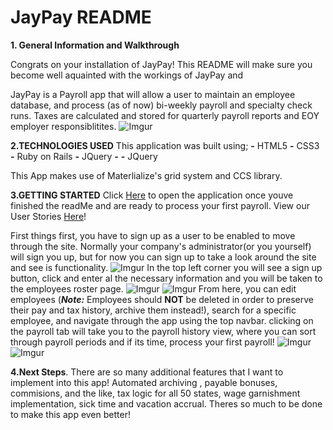 # JayPay README

**1. General Information and Walkthrough**
  
Congrats on your installation of JayPay! This README will make sure you become well aquainted with the workings of JayPay and

JayPay is a Payroll app that will allow a user to maintain an employee database, and process (as of now) bi-weekly payroll and specialty check runs. Taxes are calculated and stored for quarterly payroll reports and EOY employer responsiblitites. 
![Imgur](http://i.imgur.com/Gqrg1Rj.png)

**2.TECHNOLOGIES USED**
This application was built using;
**-** HTML5
**-** CSS3
**-** Ruby on Rails
**-** JQuery
**-** 
**-** JQuery

This App makes use of Materlialize's grid system and CCS library.  

**3.GETTING STARTED** 
Click 
[Here](https://jaypayroll.herokuapp.com/) to open the application once youve finished the readMe and are ready to process your first payroll. 
View our User Stories [Here](https://trello.com/b/rhBG4IwX/jaypay-userstories)! 
  
First things first, you have to sign up as a user to be enabled to move through the site. Normally your company's administrator(or you yourself) will sign you up, but for now you can sign up to take a look around the site and see is functionality. 
![Imgur](http://i.imgur.com/33EMFWy.png)
In the top left corner you will see a sign up button, click and enter al the necessary information and you will be taken to the employees roster page.
![Imgur](http://i.imgur.com/5RBa0a9.png)
![Imgur](http://i.imgur.com/ovDS1c1.png)
From here, you can edit employees (***Note:*** Employees should **NOT** be deleted in order to preserve their pay and tax history, archive them instead!), search for a specific employee, and navigate through the app using the top navbar. clicking on the payroll tab will take you to the payroll history view, where you can sort through payroll periods and if its time, process your first payroll!
![Imgur](http://i.imgur.com/NY2FI5n.png)
![Imgur](http://i.imgur.com/o2OJY2T.png)

**4.Next Steps**. 
There are so many additional features that I want to implement into this app! Automated archiving , payable bonuses, commisions, and the like, tax logic for all 50 states, wage garnishment implementation, sick time and vacation accrual. Theres so much to be done to make this app even better!

